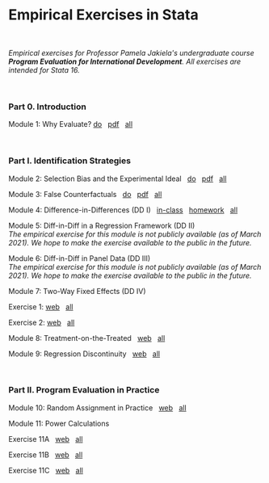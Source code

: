 # Empirical Exercises in Stata

<br>

_Empirical exercises for Professor Pamela Jakiela's undergraduate course **Program Evaluation for International Development**.  All exercises are intended for Stata 16._  

<br>

### Part 0. Introduction  

Module 1:  Why Evaluate? 
[do](https://pjakiela.github.io/ECON379/exercises/E1-intro/E1-questions.do) &nbsp; 
[pdf](https://pjakiela.github.io/ECON379/exercises/E1-intro/E1-questions.pdf) &nbsp; 
[all](https://github.com/pjakiela/ECON379/tree/gh-pages/exercises/E1-intro/)  

<br>

### Part I. Identification Strategies  

Module 2:  Selection Bias and the Experimental Ideal &nbsp; 
[do](https://pjakiela.github.io/ECON379/exercises/E2-selection-bias/E2-questions.do) &nbsp; 
[pdf](https://pjakiela.github.io/ECON379/exercises/E2-selection-bias/E2-questions.pdf) &nbsp; 
[all](https://github.com/pjakiela/ECON379/tree/gh-pages/exercises/E2-selection-bias/)  

Module 3:  False Counterfactuals &nbsp;
[do](https://pjakiela.github.io/ECON379/exercises/E3-false-counterfactuals/E3-questions.do) &nbsp; 
[pdf](https://pjakiela.github.io/ECON379/exercises/E3-false-counterfactuals/E3-questions.pdf) &nbsp; 
[all](https://github.com/pjakiela/ECON379/tree/gh-pages/exercises/E3-false-counterfactuals/)  

Module 4: Difference-in-Differences (DD I) &nbsp; 
[in-class](https://pjakiela.github.io/ECON379/exercises/E4-DD1/E4-in-class.do) &nbsp; 
[homework](https://pjakiela.github.io/ECON379/exercises/E4-DD1/E4-questions.do) &nbsp; 
[all](https://github.com/pjakiela/ECON379/tree/gh-pages/exercises/E4-DD1/) 

Module 5: Diff-in-Diff in a Regression Framework (DD II)  
_The empirical exercise for this module is not publicly available (as of March 2021). We hope to make the exercise available to the public in the future._  

Module 6: Diff-in-Diff in Panel Data (DD III)  
_The empirical exercise for this module is not publicly available (as of March 2021). We hope to make the exercise available to the public in the future._  

Module 7: Two-Way Fixed Effects (DD IV)  

Exercise 1:  [web](https://pjakiela.github.io/ECON379/exercises/E7A-TWFE.html) &nbsp; 
[all](https://github.com/pjakiela/ECON379/tree/gh-pages/exercises/E7A-TWFE/)  

Exercise 2:  [web](https://pjakiela.github.io/ECON379/exercises/E7B-TWFE.html) &nbsp; 
[all](https://github.com/pjakiela/ECON379/tree/gh-pages/exercises/E7B-TWFE/) 

Module 8: Treatment-on-the-Treated &nbsp; 
[web](https://pjakiela.github.io/ECON379/exercises/E8-TOT.html) &nbsp; 
[all](https://github.com/pjakiela/ECON379/tree/gh-pages/exercises/E8-TOT/)  

Module 9: Regression Discontinuity &nbsp; 
[web](https://pjakiela.github.io/ECON379/exercises/E9-RD.html) &nbsp; 
[all](https://github.com/pjakiela/ECON379/tree/gh-pages/exercises/E9-RD/)  

<br>

### Part II. Program Evaluation in Practice  

Module 10: Random Assignment in Practice &nbsp; 
[web](https://pjakiela.github.io/ECON379/exercises/E10-randomization.html) &nbsp; 
[all](https://github.com/pjakiela/ECON379/tree/gh-pages/exercises/E10-randomization/)   

Module 11: Power Calculations  

Exercise 11A &nbsp; 
[web](https://pjakiela.github.io/ECON379/exercises/E11-power.html) &nbsp; 
[all](https://github.com/pjakiela/ECON379/tree/gh-pages/exercises/E11-power/)  

Exercise 11B &nbsp; 
[web](https://pjakiela.github.io/ECON379/exercises/E11B-more-power.html) &nbsp; 
[all](https://github.com/pjakiela/ECON379/tree/gh-pages/exercises/E11B-more-power/)   

Exercise 11C &nbsp; 
[web](https://pjakiela.github.io/ECON379/exercises/E11C-power-with-clusters.html) &nbsp; 
[all](https://github.com/pjakiela/ECON379/tree/gh-pages/exercises/E11C-power-with-clusters/)  


